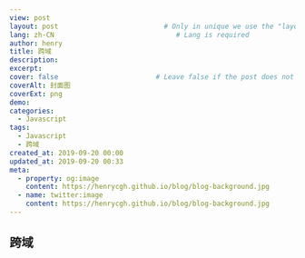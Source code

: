 ```yaml
---
view: post
layout: post                          # Only in unique we use the "layout: post"
lang: zh-CN                              # Lang is required
author: henry
title: 跨域
description: 
excerpt: 
cover: false                        # Leave false if the post does not have cover image, if there is set to true
coverAlt: 封面图
coverExt: png
demo: 
categories:
  - Javascript
tags: 
  - Javascript
  - 跨域
created_at: 2019-09-20 00:00
updated_at: 2019-09-20 00:33
meta:
  - property: og:image
    content: https://henrycgh.github.io/blog/blog-background.jpg
  - name: twitter:image
    content: https://henrycgh.github.io/blog/blog-background.jpg
---
```

## 跨域